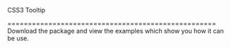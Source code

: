 CSS3  Tooltip

===================================================
Download the package and view the examples which show you how it can be use.
